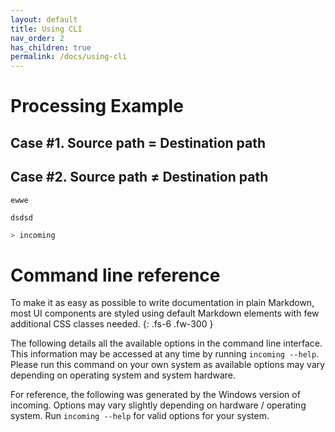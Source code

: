 ```yaml
---
layout: default
title: Using CLI
nav_order: 2
has_children: true
permalink: /docs/using-cli
---
```


# Processing Example
## Case #1. Source path = Destination path



## Case #2. Source path ≠ Destination path
    ewwe
```
dsdsd
```

```bash
> incoming
```


# Command line reference

To make it as easy as possible to write documentation in plain Markdown, most UI components are styled using default Markdown elements with few additional CSS classes needed.
{: .fs-6 .fw-300 }

The following details all the available options in the command line interface. This information may be accessed at any time by running `incoming --help`. Please run this command on your own system as available options may vary depending on operating system and system hardware.

For reference, the following was generated by the Windows version of incoming. Options may vary slightly depending on hardware / operating system. Run `incoming --help` for valid options for your system.